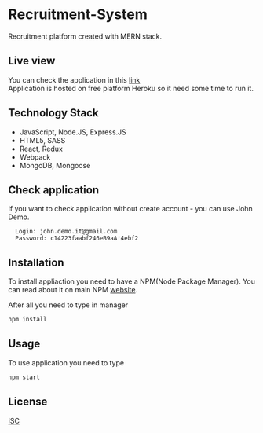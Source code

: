 # Recruitment-System
Recruitment platform created with MERN stack.

## Live view
You can check the application in this [link](https://joinjobs.herokuapp.com/)<br/>
Application is hosted on free platform Heroku so it need some time to run it.

## Technology Stack
  - JavaScript, Node.JS, Express.JS
  - HTML5, SASS
  - React, Redux
  - Webpack
  - MongoDB, Mongoose
  
## Check application
If you want to check application without create account - you can use John Demo.
```
  Login: john.demo.it@gmail.com
  Password: c14223faabf246eB9aA!4ebf2
```

## Installation
To install appliaction you need to have a NPM(Node Package Manager).
You can read about it on main NPM [website](https://www.npmjs.com/).

After all you need to type in manager
```bash
npm install
```

## Usage
To use application you need to type
```bash
npm start
```

## License
[ISC](https://choosealicense.com/licenses/isc/)
